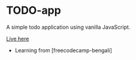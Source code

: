 # TODO-app
A simple todo application using vanilla JavaScript.


[Live here](https://dulcet-rabanadas-608ec9.netlify.app/)

- Learning from [freecodecamp-bengali]
